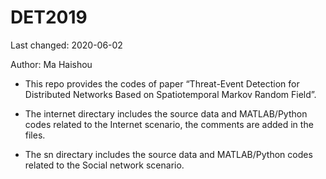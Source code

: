 # DET2019

Last changed: 2020-06-02

Author: Ma Haishou

- This repo provides the codes of paper “Threat-Event Detection for Distributed Networks Based on Spatiotemporal Markov Random Field”.

- The internet directary includes the source data and MATLAB/Python codes related to the Internet scenario, the comments are added in the files.

- The sn directary includes the source data and MATLAB/Python codes related to the Social network scenario.
